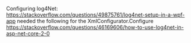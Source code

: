 Configuring log4Net:
	https://stackoverflow.com/questions/49875761/log4net-setup-in-a-wpf-app
	needed the following for the XmlConfigurator.Configure
	https://stackoverflow.com/questions/46169606/how-to-use-log4net-in-asp-net-core-2-0